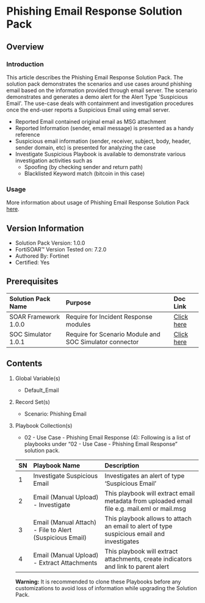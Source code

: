 # Phishing Email Response Solution Pack

## Overview
### Introduction
This article describes the  Phishing Email Response Solution Pack. The solution pack demonstrates the scenarios and use cases around phishing email based on the information provided through email server. 
The scenario demonstrates and generates a demo alert for the Alert Type 'Suspicious Email'.
The use-case deals with containment and investigation procedures once the end-user reports a Suspicious Email using email server.
- Reported Email contained original email as MSG attachment
- Reported Information (sender, email message) is presented as a handy reference
- Suspicious email information (sender, receiver, subject, body, header, sender domain, etc) is presented for analyzing the case
- Investigate Suspicious Playbook is available to demonstrate various investigation activities such as
    - Spoofing (by checking sender and return path)
    - Blacklisted Keyword match (bitcoin in this case)

### Usage 
More information about usage of Phishing Email Response Solution Pack [here](https://github.com/fortinet-fortisoar/solution-pack-phishing-email-response/blob/develop/docs/solution-pack-guide.md).

## Version Information
- Solution Pack Version: 1.0.0
- FortiSOAR™ Version Tested on: 7.2.0
- Authored By: Fortinet
- Certified: Yes

## Prerequisites
**Solution Pack Name**|**Purpose**|**Doc Link**|
| :- | :- | :- |
|SOAR Framework 1.0.0|Require for Incident Response modules|[Click here](https://github.com/fortinet-fortisoar/solution-pack-soar-framework/blob/develop/README.md)|
|SOC Simulator 1.0.1|Require for Scenario Module and SOC Simulator connector| [Click here](https://github.com/fortinet-fortisoar/solution-pack-soc-simulator/blob/develop/README.md)|

## Contents
1. Global Variable(s)
    - Default_Email
2. Record Set(s)
    - Scenario: Phishing Email
3. Playbook Collection(s)
    - 02 - Use Case - Phishing Email Response (4): Following is a list of playbooks under “02 - Use Case - Phishing Email Response” solution pack.

    **SN**|**Playbook Name**|**Description**|
    | :- | :- | :- |
    |1|Investigate Suspicious Email|Investigates an alert of type ‘Suspicious Email’|
    |2|Email (Manual Upload) - Investigate|This playbook will extract email metadata from uploaded email file e.g. mail.eml or mail.msg|
    |3|Email (Manual Attach) - File to Alert (Suspicious Email)|This playbook allows to attach an email to alert of type suspicious email and investigates|
    |4|Email (Manual Upload) - Extract Attachments|This playbook will extract attachments, create indicators and link to parent alert|

    **Warning:** It is recommended to clone these Playbooks before any customizations to avoid loss of information while upgrading the Solution Pack.